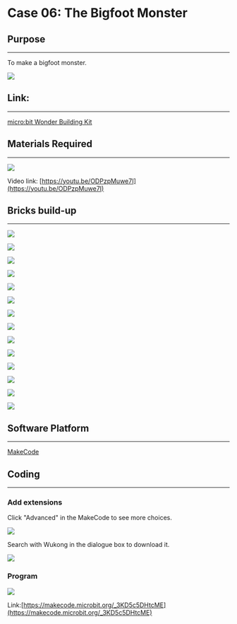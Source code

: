 # Case 06: The Bigfoot Monster

## Purpose
---
To make a bigfoot monster. 
 
![](./images/case-06-01.png)

## Link: 
---
[micro:bit Wonder Building Kit](https://www.elecfreaks.com/micro-bit-wonder-building-kit-without-micro-bit-board.html)

## Materials Required
---
![](./images/case-06-02.png)

Video link:
[https://youtu.be/ODPzpMuwe7I](https://youtu.be/ODPzpMuwe7I)

## Bricks build-up
---


![](./images/step-case-06-01.png)

![](./images/step-case-06-02.png)

![](./images/step-case-06-03.png)

![](./images/step-case-06-04.png)

![](./images/step-case-06-05.png)

![](./images/step-case-06-06.png)

![](./images/step-case-06-07.png)

![](./images/step-case-06-08.png)

![](./images/step-case-06-09.png)

![](./images/step-case-06-10.png)

![](./images/step-case-06-11.png)

![](./images/step-case-06-12.png)

![](./images/step-case-06-13.png)

![](./images/step-case-06-14.png)





## Software Platform
---
[MakeCode](https://makecode.microbit.org/)

## Coding
---
### Add extensions
Click "Advanced" in the MakeCode to see more choices.
 
![](./images/case-01-03.png)

Search with Wukong in the dialogue box to download it. 

![](./images/case-01-04.png)




### Program
 
![](./images/case-06-05.png)

Link:[https://makecode.microbit.org/_3KD5c5DHtcME](https://makecode.microbit.org/_3KD5c5DHtcME)

